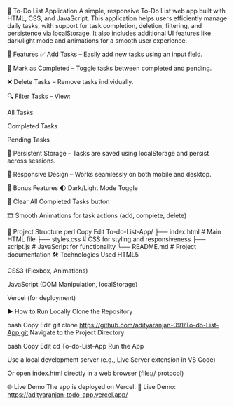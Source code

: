 📝 To-Do List Application
A simple, responsive To-Do List web app built with HTML, CSS, and JavaScript. This application helps users efficiently manage daily tasks, with support for task completion, deletion, filtering, and persistence via localStorage. It also includes additional UI features like dark/light mode and animations for a smooth user experience.

🚀 Features
✅ Add Tasks – Easily add new tasks using an input field.

📌 Mark as Completed – Toggle tasks between completed and pending.

❌ Delete Tasks – Remove tasks individually.

🔍 Filter Tasks – View:

All Tasks

Completed Tasks

Pending Tasks

💾 Persistent Storage – Tasks are saved using localStorage and persist across sessions.

📱 Responsive Design – Works seamlessly on both mobile and desktop.

🌟 Bonus Features
🌓 Dark/Light Mode Toggle

🧹 Clear All Completed Tasks button

🎞️ Smooth Animations for task actions (add, complete, delete)

📂 Project Structure
perl
Copy
Edit
To-do-List-App/
├── index.html      # Main HTML file
├── styles.css      # CSS for styling and responsiveness
├── script.js       # JavaScript for functionality
└── README.md       # Project documentation
🛠️ Technologies Used
HTML5

CSS3 (Flexbox, Animations)

JavaScript (DOM Manipulation, localStorage)

Vercel (for deployment)

▶️ How to Run Locally
Clone the Repository

bash
Copy
Edit
git clone https://github.com/adityaranjan-091/To-do-List-App.git
Navigate to the Project Directory

bash
Copy
Edit
cd To-do-List-App
Run the App

Use a local development server (e.g., Live Server extension in VS Code)

Or open index.html directly in a web browser (file:// protocol)

🌐 Live Demo
The app is deployed on Vercel.
🔗 Live Demo: https://adityaranjan-todo-app.vercel.app/
